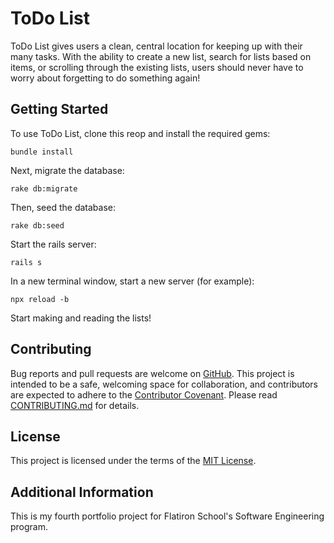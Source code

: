 # ToDo List

ToDo List gives users a clean, central location for keeping up with their many tasks. With the ability to create a new list, search for lists based on items, or scrolling through the existing lists, users should never have to worry about forgetting to do something again!

## Getting Started
To use ToDo List, clone this reop and install the required gems:
```
bundle install
```
Next, migrate the database:
```
rake db:migrate
```
Then, seed the database:
```
rake db:seed
```
Start the rails server:
```
rails s
```
In a new terminal window, start a new server (for example):
```
npx reload -b
```
Start making and reading the lists!

## Contributing
Bug reports and pull requests are welcome on [GitHub](https://github.com/Brycew30/todo-list). This project is intended to be a safe, welcoming space for collaboration, and contributors are expected to adhere to the [Contributor Covenant](https://www.contributor-covenant.org/). Please read [CONTRIBUTING.md](https://github.com/Brycew30/Hikr/blob/master/CONTRIBUTING.md) for details.

## License
This project is licensed under the terms of the [MIT License](https://opensource.org/licenses/MIT).

## Additional Information
This is my fourth portfolio project for Flatiron School's Software Engineering program.
